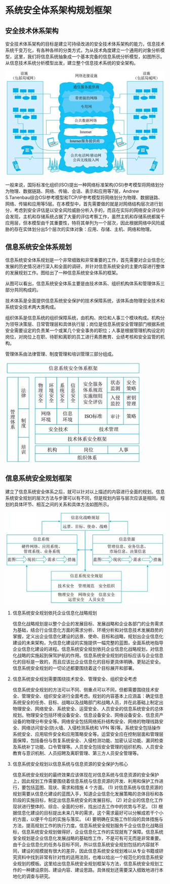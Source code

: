 # 系统安全体系架构规划框架


## 安全技术休系架构


安全技术体系架构的目标是建立可持续改进的安全技术体系架构的能力，信息技术系统千变万化，有各种各样的分类方式，为从技术角度建立一个通用的对象分析模型，这里，我们将信息系统抽象成一个基本完备的信息系统分析模型，如图所示。从信息技术系统分析模型出发，建立整个信息技术系统的安全架构。

![alt text](3系统安全体系架构规划框架/信息技术系统分析模型.png)

一般来说，国际标准化组织(ISO)提出一种网络标准架构(OSI)参考模型将网络划分为物理、数据链路、网络、传输、会话、表示和应用等7层，Andrew S.Tanenbau综合OSI参考模型和TCP/IP参考模型将网络划分为物理、数据链路、网络、传输和应用等5层。在本模型中，首先需要做的就是对网络结构层次进行划分，考虑到安全评估是以安全风险威胁分析入手的，而且在实际的网络安全评估中会发现，主机和存储系统占据了大量的评估考察工作，虽然主机和存储系统都属千应用层，但本模型由千其重要性，特将其单列为一个层次，因此根据网络中风险威胁的存在实体划分出5个层次的实体对象：应用、存储、主机、网络和物理。


## 信息系统安全体系规划

信息系统安全体系规划是一个非常细致和非常重要的工作，首先需要对企业信息化发展的历史情况进行深入和全面的调研，并针对信息系统安全的主要内容进行整体的发展规划工作。图给出了一种信息系统安全体系的框架。

从图可以看出，信息系统安全体系主要是由技术体系、组织机构体系和管理体系三部分共同构成的。

技术体系是全面提供信息系统安全保护的技术保障系统，该体系由物理安全技术和系统安全技术两大类构成。

组织体系是信息系统的组织保障系统，由机构、岗位和人事三个模块构成。机构分为领导决策层、日常管理层和具体执行层；岗位是信息系统安全管理部门根据系统安全需要设定的负责某一个或某几个安全事务的职位；人事是根据管理机构设定的岗位，对岗位上在职、待职和离职的员工进行素质教育、业绩考核和安全监管的机构。

管理体系由法律管理、制度管理和培训管理三部分组成。

![alt text](3系统安全体系架构规划框架/信息系统安全体系.png)


## 信息系统安全规划框架

建立了信息系统安全体系之后，就可以针对以上描述的内容进行全面的规划。信息系统安全规划的层次方法与步骤可以有不同，但是规划内容与层次应该是相同。规划的具体环节、相互之间的关系和具体方法如图所示。


![alt text](3系统安全体系架构规划框架/信息系统安全规划框架.png)

1. 信息系统安全规划依托企业信息化战略规划

    信息化战略规划是以整个企业的发展目标、发展战略和企业各部门的业务需求为基础，结合行业信息化方面的需求分析、环境分析和对信息技术发展趋势的掌握，定义出企业信息化建设的远景、使命、目标和战略，规划出企业信息化建设的未来架构，为信息化建设的实施提供一幅完整的蓝图，全面系统地指导企业信息化建设的进程。信息系统安全规划依托企业信息化战略规划，对信息化战略的实施起到保驾护航的作用。信息系统安全规划的目标应该与企业信息化的目标是一致的，而且应该比企业信息化的目标更具体明确、更贴近安全。信息系统安全规划的一切论述都要围绕着这个目标展开和部署。


2. 信息系统安全规划需要围绕技术安全、管理安全、组织安全考虑

    信息系统安全规划的方法可以不同、侧重点可以不同，但都需要围绕技术安全、管理安全、组织安全进行全面考虑。规划的内容基本上应涵盖：确定信息系统安全的任务、目标、战略以及战略部门和战略人员，并在此基础上制定出物理安全、网络安全、系统安全、运营安全、人员安全的信息系统安全的总体规划。物理安全包括环境设备安全、信息设备安全、网络设备安全、信息资产设备的物理分布安全等。网络安全包括网络拓扑结构安全、网络的物理线路安全、网络访问安全(防火墙、入侵检测系统和 VPN 等)等。系统安全包括操作系统安全、应用软件安全和应用策略安全等。运营安全应在控制层面和管理层面保障，包括备份与恢复系统安全、入侵检测功能、加密认证功能、漏洞检查及系统补丁功能、口令管理等。人员安全包括安全管理的组织机构、人员安全教育与意识机制、人员招聘及离职管理、第三方人员安全管理等。

3. 信息系统安全规划以信息系统与信息资源的安全保护为核心


    信息系统安全规划的最终效果应该体现在对信息系统与信息资源的安全保护上，因此规划工作需要围绕着信息系统与信息资源的开发、利用和保护工作进行，要包括蓝图、现状、需求和措施 4 个方面。
    (1) 对信息系统与信息资源的规划需要从信息化建设的蓝图入手，知道企业信息化发展策略的总体目标和各阶段的实施目标，制定出信息系统安全的发展目标。
    (2) 对企业的信息化工作现状进行整体的、综合、全面的分析，找出过去工作中的优势与不足。
    (3) 根据信息化建设的目标提出未来几年的需求，这个需求最好可以分解成若干个小的方面，以便千今后的实施与落实。
    (4) 要明确在实施工作阶段的具体措施与方法，提高规划工作的执行力度。信息系统安全规划服务千企业信息化战略目标，信息系统安全规划做得好，企业信息化工作的实现就有了保障。信息系统安全规划是企业信息化发展战略的基础性工作，不是可有可无而是非常重要。由千企业信息化的任务与目标不同，所以信息系统安全规划包括的内容就不同，建设的规模就有很大的差异，因此信息系统安全规划难以从专业书籍或研究资料中找到非常有针对性的适用法则，也难以给出一个规范化的信息系统安全规划的模板。这里给出信息系统安全规划框架与方法，信息系统安全规划工作的一种建设原则、建设内容、建设思路。具体规划还需要深入细致地进行本地化的调查与研究。
